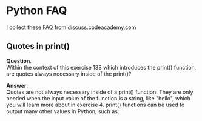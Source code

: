 # Python FAQ
I collect these FAQ from discuss.codeacademy.com



## Quotes in print()
**Question**.  
Within the context of this exercise 133 which introduces the print() function, are quotes always necessary inside of the print()?

**Answer**.  
Quotes are not always necessary inside of a print() function. They are only needed when the input value of the function is a string, like "hello", which you will learn more about in exercise 4. print() functions can be used to output many other values in Python, such as:
